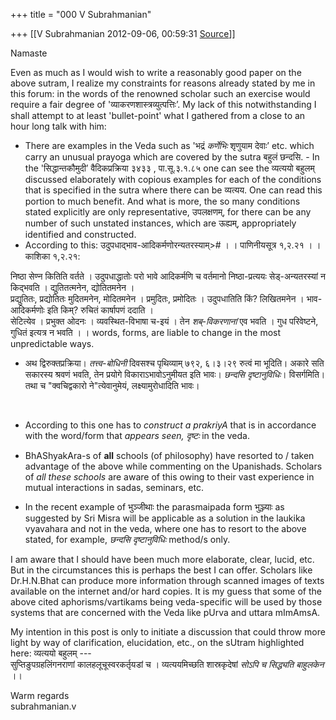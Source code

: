 +++
title = "000 V Subrahmanian"

+++
[[V Subrahmanian	2012-09-06, 00:59:31 [Source](https://groups.google.com/g/bvparishat/c/U6M7e78KtRA)]]



Namaste  
  
Even as much as I would wish to write a reasonably good paper on the above sutram, I realize my constraints for reasons already stated by me in this forum: in the words of the renowned scholar such an exercise would require a fair degree of 'व्याकरणशास्त्रव्युत्पत्तिः’. My lack of this notwithstanding I shall attempt to at least 'bullet-point' what I gathered from a close to an hour long talk with him:  
  

-   There are examples in the Veda such as 'भद्रं *कर्णेभिः* शृणुयाम
    देवाः’ etc. which carry an unusual prayoga which are covered by the
    sutra बहुलं छन्दसि. -   In the 'सिद्धान्तकौमुदी’ वैदिकप्रक्रिया ३४३३ , पा.सू.३.१.८५ one can
    see the व्यत्ययो बहुलम् discussed elaborately with copious examples
    for each of the conditions that is specified in the sutra where
    there can be व्यत्यय. One can read this portion to much benefit.
    And what is more, the so many conditions stated explicitly are only
    representative, उपलक्षणम्, for there can be any number of such
    unstated instances, which are ऊह्यम्, appropriately identified and
    constructed.  
-   According to this: उदुपधाद्भाव-आदिकर्मणोरन्यतरस्याम्># । ।
    पाणिनीयसूत्र १,२.२१ । । काशिका १,२.२१:  

निष्ठा सेण्न कितिति वर्तते । उदुपधाद्धातोः परो भावे आदिकर्मणि च वर्तमानो निष्ठा-प्रत्ययः सेड्-अन्यतरस्यां न किद्भवति । द्युतितत्मनेन, द्योतितमनेन ।  
प्रद्युतितः, प्रद्योतितः मुदितमनेन, मोदितमनेन । प्रमुदितः, प्रमोदितः । उदुपधातिति किं? लिखितमनेन । भाव-आदिकर्मणोः इति किम्? रुचितं कार्षापणं ददाति ।  
सेटित्येव । प्रभुक्त ओदनः । व्यवस्थित-विभाषा च-इयं । तेन *शब्-विकरणानां* एव भवति । गुध परिवेष्टने, गुधितं इत्यत्र न भवति । । words, forms, are liable to change in the most unpredictable ways.  

-   अथ द्विरुक्तप्रक्रिया। *तत्त्व-बोधिनी* दिवसश्च पृथिव्याम् ७९२,
    ६।३।२९ रुत्वं मा भूदिति। अकारे सति सकारस्य श्रवणं भवति, तेन प्रयोगे
    विकाराऽभावोऽनुमीयत इति भावः। *छन्दसि दृष्टानुविधिः*। विसर्गमिति। तथा
    च "क्वचिद्वकारो ने"त्येवानुमेयं, लक्ष्यामुरोधादिति भावः।

&nbsp;

-   According to this one has to *construct a prakriyA* that is in
    accordance with the word/form that *appears seen, दृष्टः* in the
    veda.  

-   BhAShyakAra-s of **all** schools (of philosophy) have resorted to /
    taken advantage of the above while commenting on the Upanishads.
    Scholars of *all these schools* are aware of this owing to their
    vast experience in mutual interactions in sadas, seminars, etc.  

-   In the recent example of भुञ्जीथाः the parasmaipada form भुञ्ज्याः
    as suggested by Sri Misra will be applicable as a solution in the
    laukika vyavahara and not in the veda, where one has to resort to
    the above stated, for example, *छन्दसि दृष्टानुविधिः* method/s
    only.

I am aware that I should have been much more elaborate, clear, lucid, etc. But in the circumstances this is perhaps the best I can offer.
Scholars like Dr.H.N.Bhat can produce more information through scanned images of texts available on the internet and/or hard copies. It is my guess that some of the above cited aphorisms/vartikams being veda-specific will be used by those systems that are concerned with the Veda like pUrva and uttara mImAmsA.  
  
My intention in this post is only to initiate a discussion that could throw more light by way of clarification, elucidation, etc., on the sUtram highlighted here: व्यत्ययो बहुलम् ---  
सुप्तिङुपग्रहलिंगनराणां कालहलूचूस्वरकर्तृयडां च । व्यत्ययमिच्छति शास्रकृदेषां *सोऽपि च सिद्ध्यति बाहुलकेन* ।।  
  
Warm regards  
subrahmanian.v  

